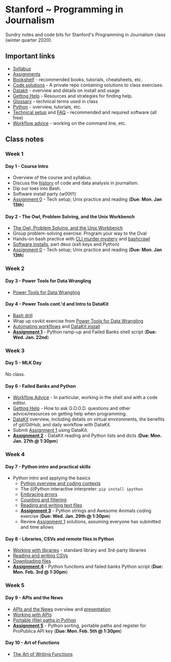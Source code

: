 # Stanford ~ Programming in Journalism

Sundry notes and code bits for Stanford's Programming in Journalism class (winter quarter 2020).

## Important links

* [Syllabus][]
* [Assignments](assignments/README.md)
* [Bookshelf](docs/bookshelf.md) - recommended books, tutorials, cheatsheets, etc.
* [Code solutions](https://github.com/zstumgoren/stanford-progj-2020-solutions) - A private repo containing solutions to class exercises.
* [Datakit](docs/datakit.md) - overview and details on install and usage
* [Getting Help](docs/getting_help.md) - Resources and strategies for finding help.
* [Glossary](docs/glossary.md) - technical terms used in class
* [Python](docs/python/README.md) - overview, tutorials, etc.
* [Technical setup](docs/tech_setup.md) and [FAQ](docs/tech_faq.md) - recommended and required software (all free)
* [Workflow advice](docs/workflow_advice.md) - working on the command line, etc.

[Syllabus]: https://canvas.stanford.edu/courses/111874/assignments/syllabus

## Class notes

### Week 1

#### Day 1 - Course Intro

* Overview of the course and syllabus.
* Discuss the [history](docs/history.md) of code and data analysis in journalism. 
* Dip our toes into Bash. 
* Software install party (w00t!!)
* [Assignment 0](assignments/0.md) - Tech setup; Unix practice and reading (**Due: Mon. Jan 13th**)

#### Day 2 - The Owl, Problem Solving, and the Unix Workbench

* [The Owl, Problem Solving, and the Unix Workbench](docs/owl_probs_unix.md)
* Group problem-solving exercise: Program your way to the Oval
* Hands-on bash practice with [CLI murder mystery][] and [bashcrawl][]
* [Software installs](docs/tech_setup.md), part deux (ssh keys and Python)
* [Assignment 0](assignments/0.md) - Tech setup; Unix practice and reading (**Due: Mon. Jan 13th**)

[CLI murder mystery]: https://github.com/veltman/clmystery
[bashcrawl]: https://gitlab.com/slackermedia/bashcrawl

### Week 2

#### Day 3 - Power Tools for Data Wrangling

* [Power Tools for Data Wrangling](docs/power_tools_for_data_wrangling.md)

#### Day 4 - Power Tools cont.'d and Intro to DataKit

* [Bash drill](exercises/bash_dril.md)
* Wrap up csvkit exercise from [Power Tools for Data Wrangling](docs/power_tools_for_data_wrangling.md)
* [Automating workflows](docs/automating_workflows.md) and [DataKit install](docs/datakit.md)
* **[Assignment 1](assignments/1.md)** - Python ramp-up and Failed Banks shell script (**Due: Wed. Jan. 22nd**)

### Week 3

#### Day 5 - MLK Day

No class.

#### Day 6 - Failed Banks and Python

* [Workflow Advice](docs/workflow_advice.md) - In particular, working in the shell and with a code editor.
* [Getting Help](docs/getting_help.md) - How to ask G.O.O.D. questions and other advice/resources on getting help when programming.
* [DataKit](docs/datakit.md) overview, including details on virtual environments, the benefits of git/GitHub, and daily workflow with DataKit.
* Submit [Assignment 1](assignments/1.md) using DataKit.
* **[Assignment 2](assignments/2.md)** - DataKit reading and Python lists and dicts (**Due: Mon. Jan. 27th @ 1:30pm**)

### Week 4

#### Day 7 - Python intro and practical skills


* Python intro and applying the basics
  * [Python overview and coding contexts](docs/python/overview.md)
  * The (i)Python interactive interpreter: `pip install ipython`
  * [Embracing errors](docs/python/embracing_errors.md)
  * [Counting and filtering](docs/python/count_filter.md)
  * [Reading and writing text files](docs/python/file_io.md)
  * **[Assignment 3](assignments/3.md)** - Python strings and Awesome Animals coding exercise (**Due: Wed. Jan. 29th @ 1:30pm**)
  * Review [Assignment 1](assignments/1.md) solutions, assuming everyone has submitted and time allows

#### Day 8 - Libraries, CSVs and remote files in Python
  
  * [Working with libraries](docs/python/libraries.md) - standard library and 3rd-party libraries
  * [Reading and writing CSVs](docs/python/csv.md)
  * [Downloading files](docs/python/remote_files.md)
  * **[Assignment 4](assignments/4.md)** - Python functions and failed banks Python script (**Due: Mon. Feb. 3rd @ 1:30pm**)

### Week 5

#### Day 9 - APIs and the News

* [APIs and the News](docs/apis_and_the_news.md) overview and [presentation](https://tinyurl.com/apis-and-the-news)
* [Working with APIs](docs/python/working_with_apis.md)
* [Portable (file) paths in Python](docs/python/portable_paths.md)
* **[Assignment 5](assignments/5.md)** - Python sorting, portable paths and register for ProPublica API key (**Due: Mon. Feb. 5th @ 1:30pm**)

#### Day 10 - Art of Functions

* [The Art of Writing Functions](docs/python/art_of_functions.md)



  